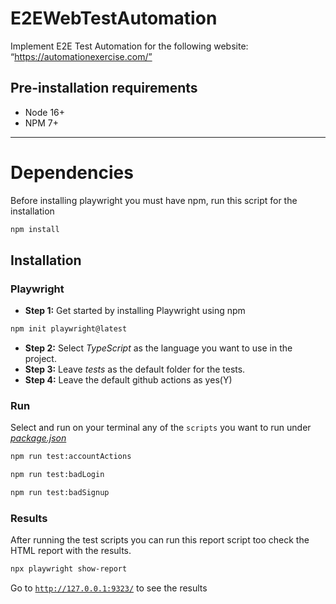 # E2EWebTestAutomation
Implement E2E Test Automation for the following website: “https://automationexercise.com/”

## Pre-installation requirements
- Node 16+
- NPM 7+

---

# Dependencies
Before installing playwright you must have npm, run this script for the installation

```bash
npm install
```

## Installation
### Playwright
- **Step 1:** Get started by installing Playwright using npm
```bash
npm init playwright@latest
```
- **Step 2:** Select *TypeScript* as the language you want to use in the project.
- **Step 3:** Leave *tests* as the default folder for the tests.
- **Step 4:** Leave the default github actions as yes(Y)

### Run
Select and run on your terminal any of the `scripts` you want to run under *[package.json](package.json)* 
```bash
npm run test:accountActions
```
```bash
npm run test:badLogin
```
```bash
npm run test:badSignup
```

### Results
After running the test scripts you can run this report script too check the HTML report with the results.
```bash
npx playwright show-report
``` 
Go to [`http://127.0.0.1:9323/`](`http://127.0.0.1:9323/`) to see the results
